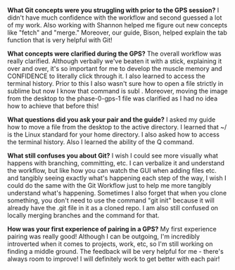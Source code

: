 **What Git concepts were you struggling with prior to the GPS session?**
I didn't have much confidence with the workflow and second guessed a lot of my work. Also working with Shannon helped me figure out new concepts like "fetch" and "merge." Moreover, our guide, Bison, helped explain the tab function that is very helpful with Git!

**What concepts were clarified during the GPS?**
The overall workflow was really clarified. Although verbally we've beaten it with a stick, explaining it over and over, it's so important for me to develop the muscle memory and CONFIDENCE to literally click through it. I also learned to access the terminal history. Prior to this I also wasn't sure how to open a file strictly in sublime but now I know that command is subl <file name>. Moreover, moving the image from the desktop to the phase-0-gps-1 file was clarified as I had no idea how to achieve that before this!

**What questions did you ask your pair and the guide?**
I asked my guide how to move a file from the desktop to the active directory. I learned that ~/ is the Linux standard for your home directory. I also asked how to access the terminal history. Also I learned the ability of the Q command. 

**What still confuses you about Git?**
I wish I could see more visually what happens with branching, committing, etc. I can verbalize it and understand the workflow, but like how you can watch the GUI when adding files etc. and tangibly seeing exactly what's happening each step of the way, I wish I could do the same with the Git Workflow just to help me more tangibly understand what's happening. Sometimes I also forget that when you clone something, you don't need to use the command "git init" because it will already have the .git file in it as a cloned repo. I am also still confused on locally merging branches and the command for that. 

**How was your first experience of pairing in a GPS?**
My first experience pairing was really good! Although I can be outgoing, I'm incredibly introverted when it comes to projects, work, etc, so I'm still working on finding a middle ground. The feedback will be very helpful for me - there's always room to improve! I will definitely work to get better with each pair!
